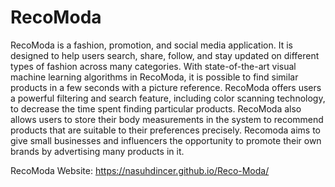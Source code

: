 # RecoModa

RecoModa is a fashion, promotion, and social media application. It is designed to help users search, share, follow, and stay updated on different types of fashion across many categories. With state-of-the-art visual machine learning algorithms in RecoModa, it is possible to find similar products in a few seconds with a picture reference. RecoModa offers users a powerful filtering and search feature, including color scanning technology, to decrease the time spent finding particular products. RecoModa also allows users to store their body measurements in the system to recommend products that are suitable to their preferences precisely. Recomoda aims to give small businesses and influencers the opportunity to promote their own brands by advertising many products in it.

RecoModa Website: https://nasuhdincer.github.io/Reco-Moda/
